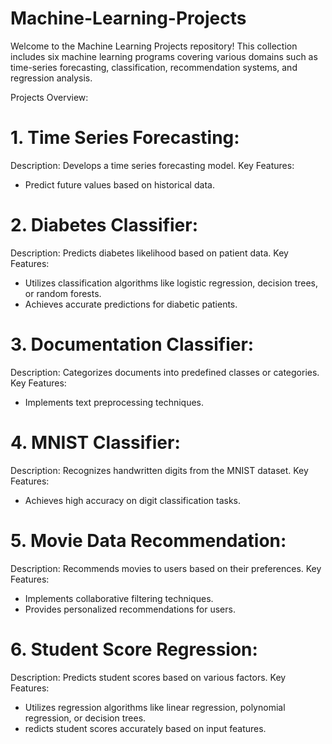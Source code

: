 # Machine-Learning-Projects
Welcome to the Machine Learning Projects repository! This collection includes six machine learning programs covering various domains such as time-series forecasting, classification, recommendation systems, and regression analysis.

Projects Overview:
# 1. Time Series Forecasting:
Description: Develops a time series forecasting model.
Key Features:
- Predict future values based on historical data.
# 2. Diabetes Classifier:
Description: Predicts diabetes likelihood based on patient data.
Key Features:
- Utilizes classification algorithms like logistic regression, decision trees, or random forests.
- Achieves accurate predictions for diabetic patients.
# 3. Documentation Classifier:
Description: Categorizes documents into predefined classes or categories.
Key Features:
- Implements text preprocessing techniques.
# 4. MNIST Classifier:
Description: Recognizes handwritten digits from the MNIST dataset.
Key Features:
- Achieves high accuracy on digit classification tasks.
# 5. Movie Data Recommendation:
Description: Recommends movies to users based on their preferences.
Key Features:
- Implements collaborative filtering techniques.
- Provides personalized recommendations for users.
# 6. Student Score Regression:
Description: Predicts student scores based on various factors.
Key Features:
- Utilizes regression algorithms like linear regression, polynomial regression, or decision trees.
- redicts student scores accurately based on input features.
